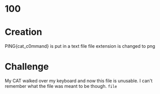 # 100

# Creation
PING{cat_c0mmand} is put in a text file
file extension is changed to png

# Challenge
My CAT walked over my keyboard and now this file is unusable. I can't remember what the file was meant to be though.
`file`